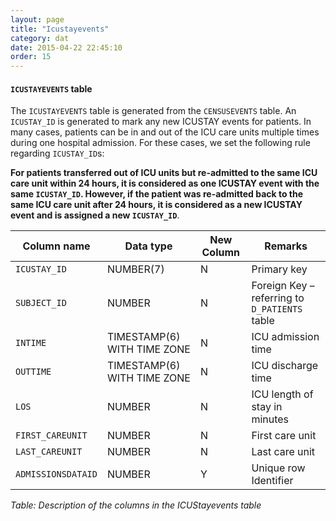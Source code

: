 ```yaml
---
layout: page
title: "Icustayevents"
category: dat
date: 2015-04-22 22:45:10
order: 15
---
```


#### ```ICUSTAYEVENTS``` table

The ```ICUSTAYEVENTS``` table is generated from the ```CENSUSEVENTS``` table. An ```ICUSTAY_ID``` is generated to mark any new ICUSTAY events for patients. In many cases, patients can be in and out of the ICU care units multiple
times during one hospital admission. For these cases, we set the
following rule regarding ```ICUSTAY_ID```s:

**For patients transferred out of ICU units but re-admitted to the same ICU care unit within 24 hours, it is considered as one ICUSTAY event with the same ```ICUSTAY_ID```. However, if the patient was re-admitted back to the same ICU care unit after 24 hours, it is considered as a new ICUSTAY event and is assigned a new ```ICUSTAY_ID```**.

Column name | Data type | New Column | Remarks
--- | --- | --- | ---
```ICUSTAY_ID``` | NUMBER(7) | N | Primary key
```SUBJECT_ID``` | NUMBER | N | Foreign Key – referring to ```D_PATIENTS``` table
```INTIME``` | TIMESTAMP(6) WITH TIME ZONE | N | ICU admission time
```OUTTIME``` | TIMESTAMP(6) WITH TIME ZONE | N | ICU discharge time
```LOS``` | NUMBER | N | ICU length of stay in minutes
```FIRST_CAREUNIT``` | NUMBER | N | First care unit
```LAST_CAREUNIT``` | NUMBER | N | Last care unit
```ADMISSIONSDATAID``` | NUMBER | Y | Unique row Identifier

*Table: Description of the columns in the ICUStayevents table*
